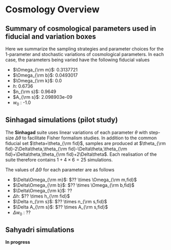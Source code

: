 
# Cosmology Overview
## Summary of cosmological parameters used in fiducial and variation boxes
Here we summarize the sampling strategies and parameter choices for the 1-parameter and stochastic variations of cosmological parameters. In each case, the parameters being varied have the following fiducial values

* $\Omega_{\rm m}$: 0.3137721
* $\Omega_{\rm b}$: 0.0493017
* $\Omega_{\rm k}$: 0.0
* $h$: 0.6736
* $n_{\rm s}$: 0.9649
* $A_{\rm s}$: 2.098903e-09
* $w_0$ : -1.0

## **Sinhagad** simulations (pilot study)
The **Sinhagad** suite uses linear variations of each parameter $\theta$ with step-size $\Delta\theta$ to facilitate Fisher formalism studies. In addition to the common fiducial set $\theta=\theta_{\rm fid}$, samples are produced at
$\theta_{\rm fid}-2\Delta\theta,\theta_{\rm fid}-\Delta\theta,\theta_{\rm fid}+\Delta\theta,\theta_{\rm fid}+2\Delta\theta$. Each realisation of the suite therefore contains $1 + 4\times 6 = 25$ simulations.

The values of $\Delta\Theta$ for each parameter are as follows

* $\Delta\Omega_{\rm m}$: $?? \times \Omega_{\rm m,fid}$
* $\Delta\Omega_{\rm b}$: $?? \times \Omega_{\rm b,fid}$
* $\Delta\Omega_{\rm k}$: ??
* $\Delta h$: $?? \times h_{\rm fid}$
* $\Delta n_{\rm s}$: $?? \times n_{\rm s,fid}$
* $\Delta A_{\rm s}$: $?? \times A_{\rm s,fid}$
* $\Delta w_0$ : ??

## **Sahyadri** simulations
**In progress**

